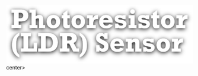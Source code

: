 <!--Datos-->
<!--Nombre, escuela, ingenieria, departamento, logo escuela etc-->

<!--Titulo-->
<center>
<img src="Img_Titulo.png"></img>
</center>center>

<!--Imagen sensor-->
<!--![](Img_Sensor.png)-->

<!--Descripcion basica del sensor-->
<!--...-->
